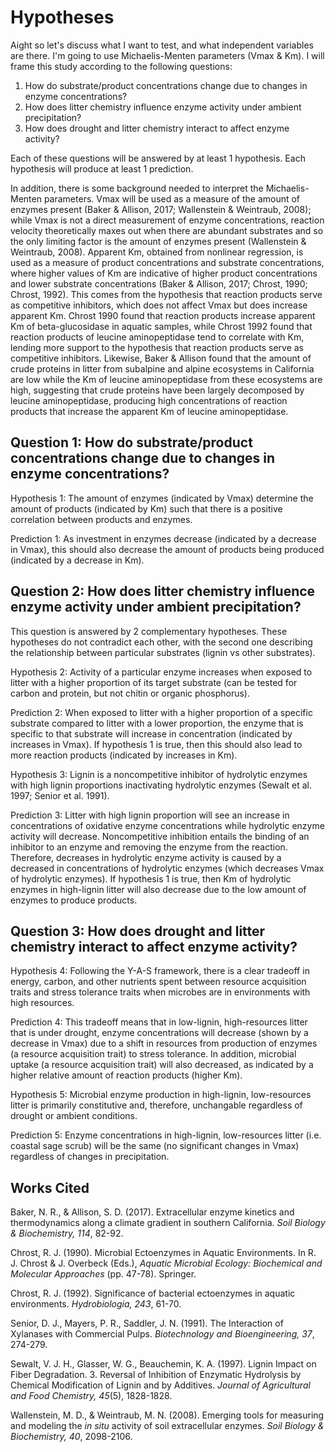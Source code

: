 # Hypotheses
Aight so let's discuss what I want to test, and what independent variables are there. I'm going to use Michaelis-Menten parameters (Vmax & Km). I will frame this study according to the following questions:
1. How do substrate/product concentrations change due to changes in enzyme concentrations?
2. How does litter chemistry influence enzyme activity under ambient precipitation?
3. How does drought and litter chemistry interact to affect enzyme activity?

Each of these questions will be answered by at least 1 hypothesis. Each hypothesis will produce at least 1 prediction.

In addition, there is some background needed to interpret the Michaelis-Menten parameters. Vmax will be used as a measure of the amount of enzymes present (Baker & Allison, 2017; Wallenstein & Weintraub, 2008); while Vmax is not a direct measurement of enzyme concentrations, reaction velocity theoretically maxes out when there are abundant substrates and so the only limiting factor is the amount of enzymes present (Wallenstein & Weintraub, 2008). Apparent Km, obtained from nonlinear regression, is used as a measure of product concentrations and substrate concentrations, where higher values of Km are indicative of higher product concentrations and lower substrate concentrations (Baker & Allison, 2017; Chrost, 1990; Chrost, 1992). This comes from the hypothesis that reaction products serve as competitive inhibitors, which does not affect Vmax but does increase apparent Km. Chrost 1990 found that reaction products increase apparent Km of beta-glucosidase in aquatic samples, while Chrost 1992 found that reaction products of leucine aminopeptidase tend to correlate with Km, lending more support to the hypothesis that reaction products serve as competitive inhibitors. Likewise, Baker & Allison found that the amount of crude proteins in litter from subalpine and alpine ecosystems in California are low while the Km of leucine aminopeptidase from these ecosystems are high, suggesting that crude proteins have been largely decomposed by leucine aminopeptidase, producing high concentrations of reaction products that increase the apparent Km of leucine aminopeptidase.

## Question 1: How do substrate/product concentrations change due to changes in enzyme concentrations?
Hypothesis 1: The amount of enzymes (indicated by Vmax) determine the amount of products (indicated by Km) such that there is a positive correlation between products and enzymes.

Prediction 1: As investment in enzymes decrease (indicated by a decrease in Vmax), this should also decrease the amount of products being produced (indicated by a decrease in Km).



## Question 2: How does litter chemistry influence enzyme activity under ambient precipitation?
This question is answered by 2 complementary hypotheses. These hypotheses do not contradict each other, with the second one describing the relationship between particular substrates (lignin vs other substrates).

Hypothesis 2: Activity of a particular enzyme increases when exposed to litter with a higher proportion of its target substrate (can be tested for carbon and protein, but not chitin or organic phosphorus).

Prediction 2: When exposed to litter with a higher proportion of a specific substrate compared to litter with a lower proportion, the enzyme that is specific to that substrate will increase in concentration (indicated by increases in Vmax). If hypothesis 1 is true, then this should also lead to more reaction products (indicated by increases in Km).



Hypothesis 3: Lignin is a noncompetitive inhibitor of hydrolytic enzymes with high lignin proportions inactivating hydrolytic enzymes (Sewalt et al. 1997; Senior et al. 1991).

Prediction 3: Litter with high lignin proportion will see an increase in concentrations of oxidative enzyme concentrations while hydrolytic enzyme activity will decrease. Noncompetitive inhibition entails the binding of an inhibitor to an enzyme and removing the enzyme from the reaction. Therefore, decreases in hydrolytic enzyme activity is caused by a decreased in concentrations of hydrolytic enzymes (which decreases Vmax of hydrolytic enzymes). If hypothesis 1 is true, then Km of hydrolytic enzymes in high-lignin litter will also decrease due to the low amount of enzymes to produce products.

## Question 3: How does drought and litter chemistry interact to affect enzyme activity?
Hypothesis 4: Following the Y-A-S framework, there is a clear tradeoff in energy, carbon, and other nutrients spent between resource acquisition traits and stress tolerance traits when microbes are in environments with high resources.

Prediction 4: This tradeoff means that in low-lignin, high-resources litter that is under drought, enzyme concentrations will decrease (shown by a decrease in Vmax) due to a shift in resources from production of enzymes (a resource acquisition trait) to stress tolerance. In addition, microbial uptake (a resource acquisition trait) will also decreased, as indicated by a higher relative amount of reaction products (higher Km).



Hypothesis 5: Microbial enzyme production in high-lignin, low-resources litter is primarily constitutive and, therefore, unchangable regardless of drought or ambient conditions.

Prediction 5: Enzyme concentrations in high-lignin, low-resources litter (i.e. coastal sage scrub) will be the same (no significant changes in Vmax) regardless of changes in precipitation.

## Works Cited
Baker, N. R., & Allison, S. D. (2017). Extracellular enzyme kinetics and thermodynamics along a climate gradient in southern California. *Soil Biology & Biochemistry, 114*, 82-92.

Chrost, R. J. (1990). Microbial Ectoenzymes in Aquatic Environments. In R. J. Chrost & J. Overbeck (Eds.), *Aquatic Microbial Ecology: Biochemical and Molecular Approaches* (pp. 47-78). Springer.

Chrost, R. J. (1992). Significance of bacterial ectoenzymes in aquatic environments. *Hydrobiologia, 243*, 61-70.

Senior, D. J., Mayers, P. R., Saddler, J. N. (1991). The Interaction of Xylanases with Commercial Pulps. *Biotechnology and Bioengineering, 37*, 274-279.

Sewalt, V. J. H., Glasser, W. G., Beauchemin, K. A. (1997). Lignin Impact on Fiber Degradation. 3. Reversal of Inhibition of Enzymatic Hydrolysis by Chemical Modification of Lignin and by Additives. *Journal of Agricultural and Food Chemistry, 45*(5), 1828-1828.

Wallenstein, M. D., & Weintraub, M. N. (2008). Emerging tools for measuring and modeling the *in situ* activity of soil extracellular enzymes. *Soil Biology & Biochemistry, 40*, 2098-2106.